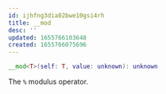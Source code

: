 ```yaml
---
id: ijhfng3dia02bwe10gsi4rh
title: __mod
desc: ''
updated: 1655766103648
created: 1655766075696
---
```


```Lua
__mod<T>(self: T, value: unknown): unknown
```
The `%` modulus operator.